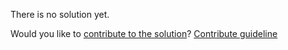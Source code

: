 
There is no solution yet.

Would you like to [contribute to the solution](https://github.com/BFEdev/BFE.dev-solutions/blob/main/quiz/hoisting-iv_en.md)? [Contribute guideline](https://github.com/BFEdev/BFE.dev-solutions#how-to-contribute)
